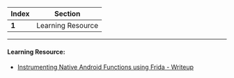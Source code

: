 Index | Section
---   | ---
**1** | Learning Resource

---

#### Learning Resource:

* [Instrumenting Native Android Functions using Frida - Writeup](https://notsosecure.com/instrumenting-native-android-functions-using-frida)
